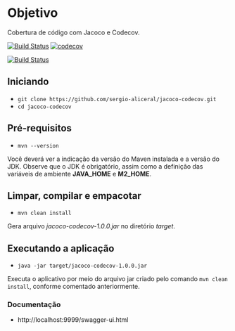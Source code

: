 # Objetivo
Cobertura de código com Jacoco e Codecov.

[![Build Status](https://travis-ci.com/sergio-aliceral/jacoco-codecov.svg?branch=master)](https://travis-ci.com/sergio-aliceral/jacoco-codecov)
[![codecov](https://codecov.io/gh/sergio-aliceral/jacoco-codecov/branch/master/graph/badge.svg?token=TM61DT746O)](https://codecov.io/gh/sergio-aliceral/jacoco-codecov)

[![Build Status](https://travis-ci.com/sergio-aliceral/integracao-continua.svg?branch=master)](https://travis-ci.com/sergio-aliceral/integracao-continua)

## Iniciando

- `git clone https://github.com/sergio-aliceral/jacoco-codecov.git`
- `cd jacoco-codecov`

## Pré-requisitos
- `mvn --version`<br>

Você deverá ver a indicação da versão do Maven instalada e a versão do JDK. Observe que o JDK é obrigatório, assim como a definição das variáveis de ambiente **JAVA_HOME** e **M2_HOME**.

## Limpar, compilar e empacotar
- `mvn clean install`<br>

Gera arquivo _jacoco-codecov-1.0.0.jar_ no diretório _target_.

## Executando a aplicação
- `java -jar target/jacoco-codecov-1.0.0.jar`<br>

Executa o aplicativo por meio do arquivo jar criado pelo comando `mvn clean install`, conforme comentado anteriormente.

### Documentação

- http://localhost:9999/swagger-ui.html

